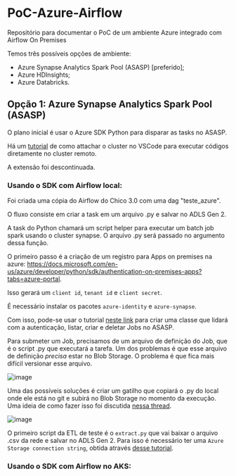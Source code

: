 # PoC-Azure-Airflow
Repositório para documentar o PoC de um ambiente Azure integrado com Airflow On Premises

Temos três possíveis opções de ambiente:
- Azure Synapse Analytics Spark Pool (ASASP) [preferido];
- Azure HDInsights;
- Azure Databricks.

## Opção 1: Azure Synapse Analytics Spark Pool (ASASP)
O plano inicial é usar o Azure SDK Python para disparar as tasks no ASASP.

Há um [tutorial](https://docs.microsoft.com/en-us/azure/synapse-analytics/spark/vscode-tool-synapse#open-a-work-folder) de como attachar o cluster no VSCode para executar códigos diretamente no cluster remoto. 

A extensão foi descontinuada. 

### Usando o SDK com Airflow local:
Foi criada uma cópia do Airflow do Chico 3.0 com uma dag "teste_azure".

O fluxo consiste em criar a task em um arquivo .py e salvar no ADLS Gen 2.

A task do Python chamará um script helper para executar um batch job spark usando o cluster synapse. O arquivo .py será passado no argumento dessa função.

O primeiro passo é a criação de um registro para Apps on premises na azure:
https://docs.microsoft.com/en-us/azure/developer/python/sdk/authentication-on-premises-apps?tabs=azure-portal.

Isso gerará um ```client id```, ```tenant id``` e ```client secret```.

É necessário instalar os pacotes ```azure-identity``` e ```azure-synapse```.

Com isso, pode-se usar o tutorial [neste link](https://github.com/Azure/azure-sdk-for-python/blob/main/sdk/synapse/azure-synapse/samples/sample.py) para criar uma classe que lidará com a autenticação, listar, criar e deletar Jobs no ASASP.

Para submeter um Job, precisamos de um arquivo de definição do Job, que é o script .py que executará a tarefa. Um dos problemas é que esse arquivo de definição *precisa* estar no Blob Storage. O problema é que fica mais difícil versionar esse arquivo.

![image](https://user-images.githubusercontent.com/83727621/172836606-2c1d2c61-485e-43e6-b80f-4116773e6a76.png)

Uma das possíveis soluções é criar um gatilho que copiará o .py do local onde ele está no git e subirá no Blob Storage no momento da execução. Uma ideia de como fazer isso foi discutida [nessa thread](https://stackoverflow.com/questions/68234041/azure-devops-ci-cd-pipelines-for-adls-gen2-resource).

![image](https://user-images.githubusercontent.com/83727621/172838382-e0312384-501a-4daa-877f-abd1eb044f55.png)

O primeiro script da ETL de teste é o ```extract.py``` que vai baixar o arquivo .csv da rede e salvar no ADLS Gen 2. Para isso é necessário ter uma ```Azure Storage connection string```, obtida através [desse tutorial](https://docs.microsoft.com/en-us/azure/storage/common/storage-configure-connection-string).

### Usando o SDK com Airflow no AKS:
